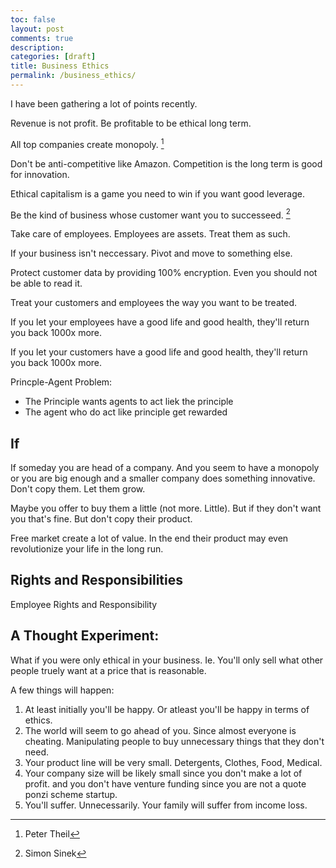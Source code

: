 ```yaml
---
toc: false
layout: post
comments: true
description:
categories: [draft]
title: Business Ethics
permalink: /business_ethics/
---
```


I have been gathering a lot of points recently.

Revenue is not profit. Be profitable to be ethical long term.

All top companies create monopoly. [^8]

Don't be anti-competitive like Amazon. Competition is the long term is good for innovation.

Ethical capitalism is a game you need to win if you want good leverage.

Be the kind of business whose customer want you to successeed. [^1]

Take care of employees. Employees are assets. Treat them as such. 

If your business isn't neccessary. Pivot and move to something else.

Protect customer data by providing 100% encryption. Even you should not be able to read it.

Treat your customers and employees the way you want to be treated.

If you let your employees have a good life and good health, they'll return you back 1000x more.

If you let your customers have a good life and good health, they'll return you back 1000x more.

Princple-Agent Problem:
- The Principle wants agents to act liek the principle
- The agent who do act like principle get rewarded


## If 

If someday you are head of a company. And you seem to have a monopoly or you are big enough and a smaller company does something innovative. Don't copy them. Let them grow.

Maybe you offer to buy them a little (not more. Little). But if they don't want you that's fine. But don't copy their product.

Free market create a lot of value. In the end their product may even revolutionize your life in the long run.

## Rights and Responsibilities

Employee Rights and Responsibility

## A Thought Experiment:

What if you were only ethical in your business. Ie. You'll only sell what other people truely want at a price that is reasonable.

A few things will happen:
1. At least initially you'll be happy. Or atleast you'll be happy in terms of ethics.
2. The world will seem to go ahead of you. Since almost everyone is cheating. Manipulating people to buy unnecessary things that they don't need.
3. Your product line will be very small. Detergents, Clothes, Food, Medical.
4. Your company size will be likely small since you don't make a lot of profit. and you don't have venture funding since you are not a quote ponzi scheme startup.
5. You'll suffer. Unnecessarily. Your family will suffer from income loss.

[^1]: Simon Sinek
[^2]: Mark Manson
[^3]: Shwetabh Gangwar
[^4]: Jordan B Peterson
[^5]: Elon Musk
[^6]: Jocko Willink
[^7]: Naval Ravikant 
https://nav.al/finally-wealthy
[^8]: Peter Theil